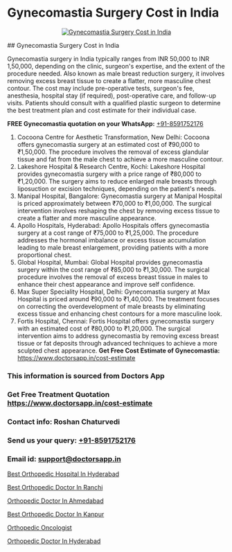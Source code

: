 # Gynecomastia Surgery Cost in India

<p align="center">
  <a href="null">
    <img src="null" alt="Gynecomastia Surgery Cost in India">
  </a>
</p>
## Gynecomastia Surgery Cost in India

Gynecomastia surgery in India typically ranges from INR 50,000 to INR 1,50,000, depending on the clinic, surgeon's expertise, and the extent of the procedure needed. Also known as male breast reduction surgery, it involves removing excess breast tissue to create a flatter, more masculine chest contour. The cost may include pre-operative tests, surgeon's fee, anesthesia, hospital stay (if required), post-operative care, and follow-up visits. Patients should consult with a qualified plastic surgeon to determine the best treatment plan and cost estimate for their individual case.

**FREE Gynecomastia quotation on your WhatsApp:**  [+91-8591752176](https://api.whatsapp.com/send?phone=8591752176)

1) Cocoona Centre for Aesthetic Transformation, New Delhi: Cocoona offers gynecomastia surgery at an estimated cost of ₹90,000 to ₹1,50,000. The procedure involves the removal of excess glandular tissue and fat from the male chest to achieve a more masculine contour.
2) Lakeshore Hospital & Research Centre, Kochi: Lakeshore Hospital provides gynecomastia surgery with a price range of ₹80,000 to ₹1,20,000. The surgery aims to reduce enlarged male breasts through liposuction or excision techniques, depending on the patient's needs.
3) Manipal Hospital, Bangalore: Gynecomastia surgery at Manipal Hospital is priced approximately between ₹70,000 to ₹1,00,000. The surgical intervention involves reshaping the chest by removing excess tissue to create a flatter and more masculine appearance.
4) Apollo Hospitals, Hyderabad: Apollo Hospitals offers gynecomastia surgery at a cost range of ₹75,000 to ₹1,25,000. The procedure addresses the hormonal imbalance or excess tissue accumulation leading to male breast enlargement, providing patients with a more proportional chest.
5) Global Hospital, Mumbai: Global Hospital provides gynecomastia surgery within the cost range of ₹85,000 to ₹1,30,000. The surgical procedure involves the removal of excess breast tissue in males to enhance their chest appearance and improve self confidence.
6) Max Super Speciality Hospital, Delhi: Gynecomastia surgery at Max Hospital is priced around ₹90,000 to ₹1,40,000. The treatment focuses on correcting the overdevelopment of male breasts by eliminating excess tissue and enhancing chest contours for a more masculine look.
7) Fortis Hospital, Chennai: Fortis Hospital offers gynecomastia surgery with an estimated cost of ₹80,000 to ₹1,20,000. The surgical intervention aims to address gynecomastia by removing excess breast tissue or fat deposits through advanced techniques to achieve a more sculpted chest appearance.
**Get Free Cost Estimate of Gynecomastia:** https://www.doctorsapp.in/cost-estimate

### This information is sourced from Doctors App 
### Get Free Treatment Quotation https://www.doctorsapp.in/cost-estimate
### Contact info: Roshan Chaturvedi 
### Send us your query: [+91-8591752176](https://api.whatsapp.com/send?phone=8591752176) 
### Email id: support@doctorsapp.in

[Best Orthopedic Hospital In Hyderabad](https://www.linkedin.com/pulse/best-orthopedic-hospital-hyderabad-doctorsappin-wmkyc?trackingId=DKGRn5j9owbRRcrKSujShA%3D%3D&lipi=urn%3Ali%3Apage%3Ad_flagship3_company_admin%3BcTUR6naWQkWjeA%2BR15noZQ%3D%3D)

[Best Orthopedic Doctor In Ranchi](https://www.linkedin.com/pulse/best-orthopedic-doctor-ranchi-meniscus-tear-treatment-wmque?trackingId=L4FNbNfFMfRtNyVygwy5Yw%3D%3D&lipi=urn%3Ali%3Apage%3Ad_flagship3_company_admin%3BYMgSyE7iTb6%2BgQ5kQEIvvw%3D%3D)

[Orthopedic Doctor In Ahmedabad](https://medium.com/@vimalrana22/orthopedic-doctor-in-ahmedabad-180e68c3f3f8)

[Best Orthopedic Doctor In Kanpur](https://medium.com/@vimalrana22/best-orthopedic-doctor-in-kanpur-29a81a7eb859)

[Orthopedic Oncologist](https://doctors-apps.github.io/doctorsapp/orthopedic-oncologist)

[Orthopedic Doctor In Hyderabad](https://doctors-apps.github.io/doctorsapp/orthopedic-doctor-in-hyderabad)


